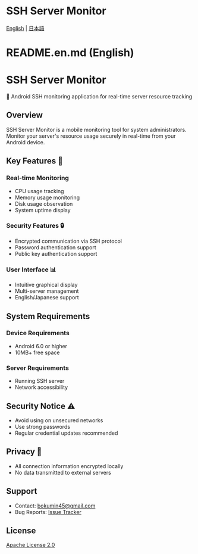 # SSH Server Monitor

[English](./README.en.md) | [日本語](./README.md)

# README.en.md (English)

# SSH Server Monitor

📱 Android SSH monitoring application for real-time server resource tracking

## Overview

SSH Server Monitor is a mobile monitoring tool for system administrators. Monitor your server's resource usage securely in real-time from your Android device.

## Key Features 🚀

### Real-time Monitoring
- CPU usage tracking
- Memory usage monitoring
- Disk usage observation
- System uptime display

### Security Features 🔒
- Encrypted communication via SSH protocol
- Password authentication support
- Public key authentication support

### User Interface 📊
- Intuitive graphical display
- Multi-server management
- English/Japanese support

## System Requirements

### Device Requirements
- Android 6.0 or higher
- 10MB+ free space

### Server Requirements
- Running SSH server
- Network accessibility

## Security Notice ⚠️

- Avoid using on unsecured networks
- Use strong passwords
- Regular credential updates recommended

## Privacy 🔐

- All connection information encrypted locally
- No data transmitted to external servers

## Support

- Contact: [bokumin45@gmail.com](mailto:bokumin45@gmail.com)
- Bug Reports: [Issue Tracker](https://github.com/bokumin/sshmonitor/issues)

## License

[Apache License 2.0](LICENSE)